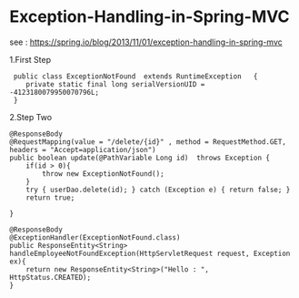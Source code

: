 # Exception-Handling-in-Spring-MVC
see : https://spring.io/blog/2013/11/01/exception-handling-in-spring-mvc

1.First Step

	 public class ExceptionNotFound  extends RuntimeException   {
	    private static final long serialVersionUID = -4123180079950070796L;
	 }
2.Step Two

	@ResponseBody
	@RequestMapping(value = "/delete/{id}" , method = RequestMethod.GET, headers = "Accept=application/json")
	public boolean update(@PathVariable Long id)  throws Exception {
		if(id > 0){
			throw new ExceptionNotFound();
		}
		try { userDao.delete(id); } catch (Exception e) { return false; }
		return true;
		
	}
	
	@ResponseBody
	@ExceptionHandler(ExceptionNotFound.class)
	public ResponseEntity<String> handleEmployeeNotFoundException(HttpServletRequest request, Exception ex){
	    return new ResponseEntity<String>("Hello : ",  HttpStatus.CREATED);
	}	
	

